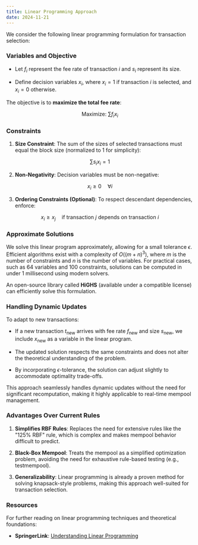 ```yaml
---
title: Linear Programming Approach
date: 2024-11-21
---
```


We consider the following linear programming formulation for transaction selection:

### Variables and Objective

- Let $f_i$ represent the fee rate of transaction $i$ and $s_i$ represent its size.

- Define decision variables $x_i$, where $x_i = 1$ if transaction $i$ is selected, and $x_i = 0$ otherwise.

The objective is to **maximize the total fee rate**:

$$
\text{Maximize: } \sum f_i x_i
$$

### Constraints

1. **Size Constraint**: The sum of the sizes of selected transactions must equal the block size (normalized to 1 for simplicity):

$$
\sum s_i x_i = 1
$$

2. **Non-Negativity**: Decision variables must be non-negative:

$$
x_i \geq 0 \quad \forall i
$$

3. **Ordering Constraints (Optional)**: To respect descendant dependencies, enforce:

$$
x_i \geq x_j \quad \text{if transaction } j \text{ depends on transaction } i
$$

### Approximate Solutions

We solve this linear program approximately, allowing for a small tolerance $\epsilon$. Efficient algorithms exist with a complexity of $O((m + n)^3)$, where $m$ is the number of constraints and $n$ is the number of variables. For practical cases, such as 64 variables and 100 constraints, solutions can be computed in under 1 millisecond using modern solvers.

An open-source library called **HiGHS** (available under a compatible license) can efficiently solve this formulation.

### Handling Dynamic Updates

To adapt to new transactions:

- If a new transaction $t_{\text{new}}$ arrives with fee rate $f_{\text{new}}$ and size $s_{\text{new}}$, we include $x_{\text{new}}$ as a variable in the linear program.

- The updated solution respects the same constraints and does not alter the theoretical understanding of the problem.

- By incorporating $\epsilon$-tolerance, the solution can adjust slightly to accommodate optimality trade-offs.

This approach seamlessly handles dynamic updates without the need for significant recomputation, making it highly applicable to real-time mempool management.

### Advantages Over Current Rules

1. **Simplifies RBF Rules**: Replaces the need for extensive rules like the "125% RBF" rule, which is complex and makes mempool behavior difficult to predict.

2. **Black-Box Mempool**: Treats the mempool as a simplified optimization problem, avoiding the need for exhaustive rule-based testing (e.g., testmempool).

3. **Generalizability**: Linear programming is already a proven method for solving knapsack-style problems, making this approach well-suited for transaction selection.

### Resources

For further reading on linear programming techniques and theoretical foundations:

- **SpringerLink**: [Understanding Linear Programming](https://link.springer.com/book/10.1007/978-3-540-24777-7)
